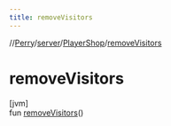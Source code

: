 ```yaml
---
title: removeVisitors
---
```

//[Perry](../../../index.html)/[server](../index.html)/[PlayerShop](index.html)/[removeVisitors](remove-visitors.html)



# removeVisitors



[jvm]\
fun [removeVisitors](remove-visitors.html)()




